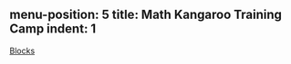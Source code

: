 
menu-position: 5
title: Math Kangaroo Training Camp
indent: 1
---

[Blocks](https://blocks-ak.web.app/)